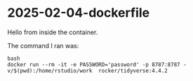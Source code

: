 # 2025-02-04-dockerfile

Hello from inside the container.

The command I ran was:

```
bash
docker run --rm -it -e PASSWORD='password' -p 8787:8787 -v/$(pwd):/home/rstudio/work  rocker/tidyverse:4.4.2
```
